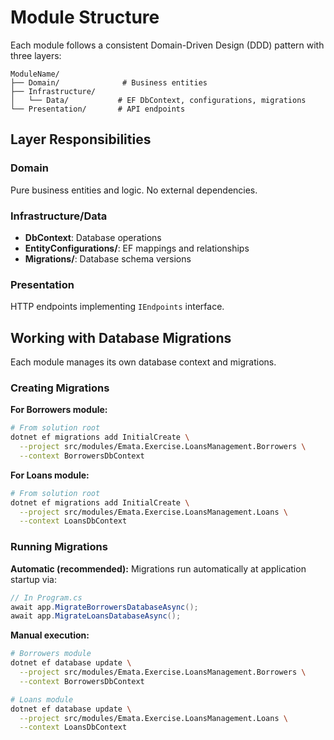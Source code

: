 # Module Structure

Each module follows a consistent Domain-Driven Design (DDD) pattern with three layers:

```
ModuleName/
├── Domain/              # Business entities
├── Infrastructure/      
│   └── Data/           # EF DbContext, configurations, migrations
└── Presentation/       # API endpoints
```

## Layer Responsibilities

### Domain
Pure business entities and logic. No external dependencies.

### Infrastructure/Data  
- **DbContext**: Database operations
- **EntityConfigurations/**: EF mappings and relationships  
- **Migrations/**: Database schema versions

### Presentation
HTTP endpoints implementing `IEndpoints` interface.

## Working with Database Migrations

Each module manages its own database context and migrations.

### Creating Migrations

**For Borrowers module:**
```bash
# From solution root
dotnet ef migrations add InitialCreate \
  --project src/modules/Emata.Exercise.LoansManagement.Borrowers \
  --context BorrowersDbContext
```

**For Loans module:**
```bash
# From solution root  
dotnet ef migrations add InitialCreate \
  --project src/modules/Emata.Exercise.LoansManagement.Loans \
  --context LoansDbContext
```

### Running Migrations

**Automatic (recommended):**
Migrations run automatically at application startup via:
```csharp
// In Program.cs
await app.MigrateBorrowersDatabaseAsync();
await app.MigrateLoansDatabaseAsync();
```

**Manual execution:**
```bash
# Borrowers module
dotnet ef database update \
  --project src/modules/Emata.Exercise.LoansManagement.Borrowers \
  --context BorrowersDbContext

# Loans module  
dotnet ef database update \
  --project src/modules/Emata.Exercise.LoansManagement.Loans \
  --context LoansDbContext
```